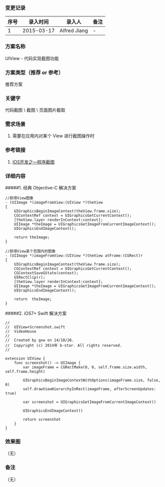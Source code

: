 ### 变更记录
| 序号 | 录入时间 | 录入人 | 备注 |
| -- | -- | -- | -- |
| 1 | 2015-03-17 | Alfred Jiang | - |

### 方案名称
UIView - 代码实现截图功能

### 方案类型（推荐 or 参考）
推荐方案

### 关键字
代码截图 \ 截图 \ 页面图片截取

### 需求场景
1. 需要在应用内对某个 View 进行截图操作时

### 参考链接
1. [IOS开发之—程序截图](http://blog.csdn.net/pjk1129/article/details/7097618)

### 详细内容

#####1. 经典 Objective-C 解决方案

    //获得View图像
    - (UIImage *)imageFromView:(UIView *)theView
    {
        UIGraphicsBeginImageContext(theView.frame.size);
        CGContextRef context = UIGraphicsGetCurrentContext();
        [theView.layer renderInContext:context];
        UIImage *theImage = UIGraphicsGetImageFromCurrentImageContext();
        UIGraphicsEndImageContext();

        return theImage;
    }

    //获得View某个范围内的图像
    - (UIImage *)imageFromView:(UIView *)theView atFrame:(CGRect)r
    {
        UIGraphicsBeginImageContext(theView.frame.size);
        CGContextRef context = UIGraphicsGetCurrentContext();
        CGContextSaveGState(context);
        UIRectClip(r);
        [theView.layer renderInContext:context];
        UIImage *theImage = UIGraphicsGetImageFromCurrentImageContext();
        UIGraphicsEndImageContext();

        return  theImage;
    }

#####2. iOS7+ Swift 解决方案

    //
    //  UIView+Screenshot.swift
    //  VideoHouse
    //
    //  Created by gxw on 14/10/26.
    //  Copyright (c) 2014年 b-star. All rights reserved.
    //

    extension UIView {
        func screenshot() -> UIImage {
            var imageFrame = CGRectMake(0, 0, self.frame.size.width, self.frame.height)

            UIGraphicsBeginImageContextWithOptions(imageFrame.size, false, 0)
            self.drawViewHierarchyInRect(imageFrame, afterScreenUpdates: true)

            var screenshot = UIGraphicsGetImageFromCurrentImageContext()

            UIGraphicsEndImageContext()

            return screenshot
        }
    }

### 效果图
（无）

### 备注
（无）
